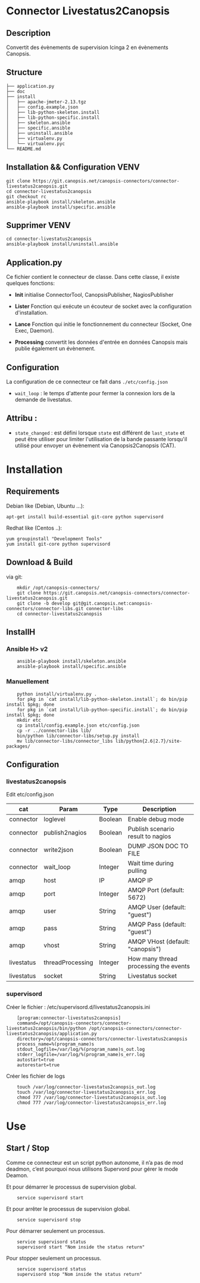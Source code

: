 # Connector Livestatus2Canopsis

## Description

Convertit des évènements de supervision Icinga 2 en évènements Canopsis.

## Structure

```
├── application.py
├── doc
├── install
│   ├── apache-jmeter-2.13.tgz
│   ├── config.example.json
│   ├── lib-python-skeleton.install
│   ├── lib-python-specific.install
│   ├── skeleton.ansible
│   ├── specific.ansible
│   ├── uninstall.ansible
│   ├── virtualenv.py
│   └── virtualenv.pyc
└── README.md
```

## Installation && Configuration VENV

```
git clone https://git.canopsis.net/canopsis-connectors/connector-livestatus2canopsis.git
cd connector-livestatus2canopsis
git checkout rc
ansible-playbook install/skeleton.ansible
ansible-playbook install/specific.ansible
```

## Supprimer VENV

```
cd connector-livestatus2canopsis
ansible-playbook install/uninstall.ansible
```

## Application.py

Ce fichier contient le connecteur de classe. Dans cette classe, il existe quelques fonctions:

* **Init** initialise ConnectorTool, CanopsisPublisher, NagiosPublisher

* **Lister** Fonction qui exécute un écouteur de socket avec la configuration d'installation.

* **Lance** Fonction qui initie le fonctionnement du connecteur (Socket, One Exec, Daemon).

* **Processing** convertit les données d'entrée en données Canopsis mais publie également un évènement.

## Configuration
La configuration de ce connecteur ce fait dans `./etc/config.json`

* `wait_loop` :  le temps d'attente pour fermer la connexion lors de la demande de livestatus.

## Attribu :
* `state_changed` : est défini lorsque `state` est différent de `last_state` et peut être utiliser pour limiter l'utilisation de la bande passante lorsqu'il utilisé pour envoyer un évènement via Canopsis2Canopsis (CAT).

# Installation

## Requirements

Debian like (Debian, Ubuntu ...):

```
apt-get install build-essential git-core python supervisord
```

Redhat like (Centos ..):

```
yum groupinstall "Development Tools"
yum install git-core python supervisord
```

## Download & Build

via git:

```
    mkdir /opt/canopsis-connectors/
    git clone https://git.canopsis.net/canopsis-connectors/connector-livestatus2canopsis.git
    git clone -b develop git@git.canopsis.net:canopsis-connectors/connector-libs.git connector-libs
    cd connector-livestatus2canopsis
```

## InstallH


### Ansible H> v2

```
    ansible-playbook install/skeleton.ansible
    ansible-playbook install/specific.ansible
```

### Manuellement

```
    python install/virtualenv.py .
    for pkg in `cat install/lib-python-skeleton.install`; do bin/pip install $pkg; done
    for pkg in `cat install/lib-python-specific.install`; do bin/pip install $pkg; done
    mkdir etc
    cp install/config.example.json etc/config.json
    cp -r ../connector-libs lib/
    bin/python lib/connector-libs/setup.py install
    mv lib/connector-libs/connector_libs lib/python{2.6|2.7}/site-packages/
```

## Configuration

### livestatus2canopsis

Edit etc/config.json

| cat        | Param            | Type    | Description                           |
|------------|------------------|---------|---------------------------------------|
| connector  | loglevel         | Boolean | Enable debug mode                     |
| connector  | publish2nagios   | Boolean | Publish scenario result to nagios     |
| connector  | write2json       | Boolean | DUMP JSON DOC TO FILE                 |
| connector  | wait_loop        | Integer | Wait time during pulling              |
| amqp       | host             | IP      | AMQP IP                               |
| amqp       | port             | Integer | AMQP Port (default: 5672)             |
| amqp       | user             | String  | AMQP User (default: "guest")          |
| amqp       | pass             | String  | AMQP Pass (default: "guest")          |
| amqp       | vhost            | String  | AMQP VHost (default: "canopsis")      |
| livestatus | threadProcessing | Integer | How many thread processing the events |
| livestatus | socket           | String  | Livestatus socket                     |

### supervisord

Créer le fichier : /etc/supervisord.d/livestatus2canopsis.ini

```
    [program:connector-livestatus2canopsis]
    command=/opt/canopsis-connectors/connector-livestatus2canopsis/bin/python /opt/canopsis-connectors/connector-livestatus2canopsis/application.py
    directory=/opt/canopsis-connectors/connector-livestatus2canopsis
    process_name=%(program_name)s
    stdout_logfile=/var/log/%(program_name)s_out.log
    stderr_logfile=/var/log/%(program_name)s_err.log
    autostart=true
    autorestart=true
```
Créer les fichier de logs

```
    touch /var/log/connector-livestatus2canopsis_out.log
    touch /var/log/connector-livestatus2canopsis_err.log
    chmod 777 /var/log/connector-livestatus2canopsis_out.log
    chmod 777 /var/log/connector-livestatus2canopsis_err.log
```

# Use

## Start / Stop

Comme ce connecteur est un script python autonome, il n’a pas de mod deadmon, c’est pourquoi nous utilisons Supervord pour gérer le mode Deamon.

Et pour démarrer le processus de supervision global.

```
    service supervisord start
```

Et pour arrêter le processus de supervision global.

```
    service supervisord stop
```

Pour démarrer seulement un processus.

```
	service supervisord status
	supervisord start "Nom inside the status return"
```

Pour stopper seulement un processus.

```
	service supervisord status
	supervisord stop "Nom inside the status return"
```
